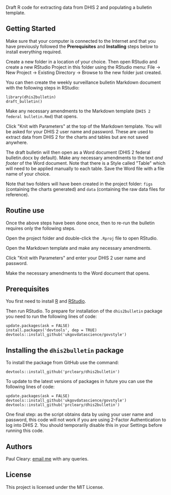 Draft R code for extracting data from DHIS 2 and populating a bulletin template.

Getting Started
---------------

Make sure that your computer is connected to the Internet and that you have previously followed the **Prerequisites** and **Installing** steps below to install everything required.

Create a new folder in a location of your choice. Then open RStudio and create a new RStudio Project in this folder using the RStudio menu: File -&gt; New Project -&gt; Existing Directory -&gt; Browse to the new folder just created.

You can then create the weekly surveillance bulletin Markdown document with the following steps in RStudio:

    library(dhis2bulletin)
    draft_bulletin()

Make any necessary amendments to the Markdown template (`DHIS 2 federal bulletin.Rmd`) that opens.

Click "Knit with Parameters" at the top of the Markdown template. You will be asked for your DHIS 2 user name and password. These are used to extract data from DHIS 2 for the charts and tables but are not saved anywhere.

The draft bulletin will then open as a Word document (DHIS 2 federal bulletin.docx by default). Make any necessary amendments to the text *and footer* of the Word document. Note that there is a Style called "Table" which will need to be applied manually to each table. Save the Word file with a file name of your choice.

Note that two folders will have been created in the project folder: `figs` (containing the charts generated) and `data` (containing the raw data files for reference).

Routine use
-----------

Once the above steps have been done once, then to re-run the bulletin requires only the following steps.

Open the project folder and double-click the `.Rproj` file to open RStudio.

Open the Markdown template and make any necessary amendments.

Click "Knit with Parameters" and enter your DHIS 2 user name and password.

Make the necessary amendments to the Word document that opens.

Prerequisites
-------------

You first need to install [R](https://cran.r-project.org/bin/windows/base/release.htm) and [RStudio](https://rstudio.com/products/rstudio/download/#download).

Then run RStudio. To prepare for installation of the `dhis2bulletin` package you need to run the following lines of code:

    update.packages(ask = FALSE)
    install.packages('devtools', dep = TRUE)
    devtools::install_github('ukgovdatascience/govstyle')

Installing the `dhis2bulletin` package
--------------------------------------

To install the package from GitHub use the command:

    devtools::install_github('prcleary/dhis2bulletin')

To update to the latest versions of packages in future you can use the following lines of code:

    update.packages(ask = FALSE)
    devtools::install_github('ukgovdatascience/govstyle')
    devtools::install_github('prcleary/dhis2bulletin')

One final step: as the script obtains data by using your user name and password, this code will not work if you are using 2-Factor Authentication to log into DHIS 2. You should temporarily disable this in your Settings before running this code.

Authors
-------

Paul Cleary: [email me](mailto:paul.cleary@phe.gov.uk?subject=dhis2bulletin%20query) with any queries.

License
-------

This project is licensed under the MIT License.
